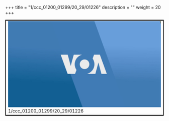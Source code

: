 +++
title = "1/ccc_01200_01299/20_29/01226"
description = ""
weight = 20
+++

<table style="border:2px solid black;max-width:800px;max-height:800px;" 
><tr><td>
<img class="center-fit-jpg"
src="/jpg_/aaa_20190430_NxaOmWaI8sI_01225.jpg">
1/ccc_01200_01299/20_29/01226
</img></td></tr></table>
